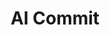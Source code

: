 ---
layout: aitool
title: AI Commit 
siteurl: https://github.com/abi/autocommit
image: assets/images/aitools/aicommit.png
description: "A simple CLI tool that generates 5 commit message suggestions for the changes in your current Git repo.
After you pick and edit the commit message you want, it commits the changes."
tags: [Programming, AI Tools]
category: Coding Assistant 
pricing: Free 
featured: false 
paidcustomer: false
---